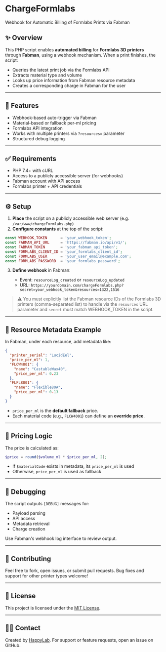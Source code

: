 # ChargeFormlabs

Webhook for Automatic Billing of Formlabs Prints via Fabman

## ✨ Overview

This PHP script enables **automated billing** for **Formlabs 3D printers** through **Fabman**, using a webhook mechanism. When a print finishes, the script:

* Queries the latest print job via the Formlabs API
* Extracts material type and volume
* Looks up price information from Fabman resource metadata
* Creates a corresponding charge in Fabman for the user

---

## 🔧 Features

* Webhook-based auto-trigger via Fabman
* Material-based or fallback per-ml pricing
* Formlabs API integration
* Works with multiple printers via `?resources=` parameter
* Structured debug logging

---

## ✅ Requirements

* PHP 7.4+ with cURL
* Access to a publicly accessible server (for webhooks)
* Fabman account with API access
* Formlabs printer + API credentials

---

## ⚙️ Setup

1. **Place** the script on a publicly accessible web server (e.g. `/var/www/chargeFormlabs.php`)
2. **Configure constants** at the top of the script:

```php
const WEBHOOK_TOKEN      = 'your_webhook_token';
const FABMAN_API_URL     = 'https://fabman.io/api/v1/';
const FABMAN_TOKEN       = 'your_fabman_api_token';
const FORMLABS_CLIENT_ID = 'your_formlabs_client_id';
const FORMLABS_USER      = 'your_user_email@example.com';
const FORMLABS_PASSWORD  = 'your_formlabs_password';
```

3. **Define webhook** in Fabman:

   * Event: `resourceLog_created` or `resourceLog_updated`
   * URL: `https://yourdomain.com/chargeFormlabs.php?secret=your_webhook_token&resources=1322,1516`

> ⚠️ You must explicitly list the Fabman resource IDs of the Formlabs 3D printers (comma-separated list) to handle via the `resources` URL parameter and `secret` must match WEBHOOK_TOKEN in the script.

---

## 💼 Resource Metadata Example

In Fabman, under each resource, add metadata like:

```json
{
  "printer_serial": "LucidEel",
  "price_per_ml": 1,
  "FLCW4001": {
    "name": "CastableWax40",
    "price_per_ml": 0.23
  },
  "FLFL8001": {
    "name": "Flexible80A",
    "price_per_ml": 0.13
  }
}
```

* `price_per_ml` is the **default fallback** price.
* Each material code (e.g., `FLCW4001`) can define an **override price**.

---

## 🔢 Pricing Logic

The price is calculated as:

```php
$price = round($volume_ml * $price_per_ml, 2);
```

* If `$materialCode` exists in metadata, its `price_per_ml` is used
* Otherwise, `price_per_ml` is used as fallback

---

## 🧰 Debugging

The script outputs `[DEBUG]` messages for:

* Payload parsing
* API access
* Metadata retrieval
* Charge creation

Use Fabman's webhook log interface to review output.

---

## 🔗 Contributing

Feel free to fork, open issues, or submit pull requests. Bug fixes and support for other printer types welcome!

---

## 📄 License

This project is licensed under the [MIT License](LICENSE).

---

## 🙋‍♂️ Contact

Created by [HappyLab](https://happylab.at). For support or feature requests, open an issue on GitHub.
